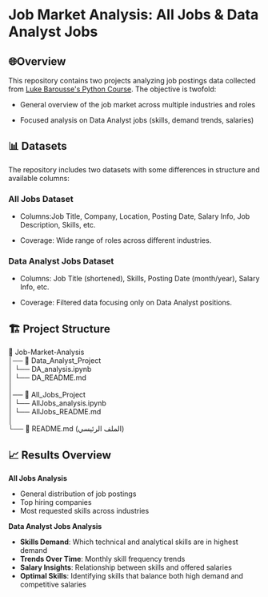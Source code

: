 # Job Market Analysis: All Jobs & Data Analyst Jobs
## 🌐Overview

This repository contains two projects analyzing job postings data collected from [Luke Barousse's Python Course](https://lukebarousse.com/python).
The objective is twofold:

- General overview of the job market across multiple industries and roles

- Focused analysis on Data Analyst jobs (skills, demand trends, salaries)

## 📊 Datasets

The repository includes two datasets with some differences in structure and available columns:

### All Jobs Dataset

- Columns:Job Title, Company, Location, Posting Date, Salary Info, Job Description, Skills, etc.

- Coverage: Wide range of roles across different industries.

### Data Analyst Jobs Dataset

- Columns: Job Title (shortened), Skills, Posting Date (month/year), Salary Info, etc.

- Coverage: Filtered data focusing only on Data Analyst positions.

## 🏗 Project Structure
📂 Job-Market-Analysis  
│── 📁 Data_Analyst_Project  
│   └── DA_analysis.ipynb  
│   └── DA_README.md  
│  
│── 📁 All_Jobs_Project  
│   └── AllJobs_analysis.ipynb  
│   └── AllJobs_README.md  
│  
└── 📄 README.md  (الملف الرئيسي)


## 📈 Results Overview

**All Jobs Analysis**
- General distribution of job postings  
- Top hiring companies  
- Most requested skills across industries  

**Data Analyst Jobs Analysis**
- **Skills Demand**: Which technical and analytical skills are in highest demand  
- **Trends Over Time**: Monthly skill frequency trends  
- **Salary Insights**: Relationship between skills and offered salaries  
- **Optimal Skills**: Identifying skills that balance both high demand and competitive salaries  

